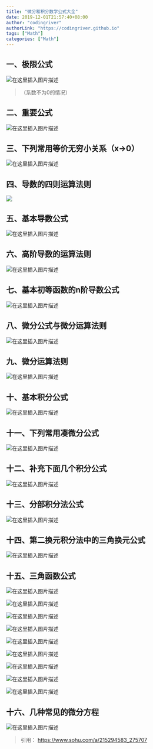 ```yaml
---
title: "微分和积分数学公式大全"
date: 2019-12-01T21:57:40+08:00
author: "codingriver"
authorLink: "https://codingriver.github.io"
tags: ["Math"]
categories: ["Math"]
---
```


<!--more-->

## 一、极限公式

  
  

![在这里插入图片描述](https://imgconvert.csdnimg.cn/aHR0cDovLzViMDk4OGU1OTUyMjUuY2RuLnNvaHVjcy5jb20vaW1hZ2VzLzIwMTgwMTA4L2I4ZTFmNTczYWUzNjRiOWU4YjkyMjQyM2FlNDFjMGQ3LnBuZw?x-oss-process=image/format,png)  

>（系数不为0的情况）

## 二、重要公式

  
  

![在这里插入图片描述](https://imgconvert.csdnimg.cn/aHR0cDovLzViMDk4OGU1OTUyMjUuY2RuLnNvaHVjcy5jb20vaW1hZ2VzLzIwMTgwMTA4L2QzZmY3ZTQwODUzNzQ0NWU5NGUzYzY5NTA2YmI3MDg0LmpwZWc?x-oss-process=image/format,png)  


## **三、下列常用等价无穷小关系（x->0）**
  
  

![在这里插入图片描述](https://imgconvert.csdnimg.cn/aHR0cDovLzViMDk4OGU1OTUyMjUuY2RuLnNvaHVjcy5jb20vaW1hZ2VzLzIwMTgwMTA4LzZhMmI2NzlkNDkxZTRiZWNiYTdiNTkxZTEzMjJmOWNlLmpwZWc?x-oss-process=image/format,png)  

## 四、导数的四则运算法则
  

![](https://imgconvert.csdnimg.cn/aHR0cDovLzViMDk4OGU1OTUyMjUuY2RuLnNvaHVjcy5jb20vaW1hZ2VzLzIwMTgwMTA4LzFhYjcyNzVkMTFmMDRkZmNhOTNlNWQ5ODM5NGJlMmJhLnBuZw?x-oss-process=image/format,png)  

## 五、基本导数公式
  
  

![在这里插入图片描述](https://imgconvert.csdnimg.cn/aHR0cDovLzViMDk4OGU1OTUyMjUuY2RuLnNvaHVjcy5jb20vaW1hZ2VzLzIwMTgwMTA4LzVlMGQ0ZTYyZTliYzQzMjFhNmYyNWJlYjFjN2U2MWZlLmpwZWc?x-oss-process=image/format,png)  

## 六、高阶导数的运算法则
  
  

![在这里插入图片描述](https://imgconvert.csdnimg.cn/aHR0cDovLzViMDk4OGU1OTUyMjUuY2RuLnNvaHVjcy5jb20vaW1hZ2VzLzIwMTgwMTA4L2NjYWE0ZGIwNmUzNDRmYTFiZDdjNTc3ZDI5MDY3ODhlLmpwZWc?x-oss-process=image/format,png)  


## **七、基本初等函数的n阶导数公式**
  
  

![在这里插入图片描述](https://imgconvert.csdnimg.cn/aHR0cDovLzViMDk4OGU1OTUyMjUuY2RuLnNvaHVjcy5jb20vaW1hZ2VzLzIwMTgwMTA4L2EzZjgxYmI4YTcxNTQzZTA5ZGE3OWFjY2JkYTdkY2EyLmpwZWc?x-oss-process=image/format,png)  


## 八、微分公式与微分运算法则
  
  

![在这里插入图片描述](https://imgconvert.csdnimg.cn/aHR0cDovLzViMDk4OGU1OTUyMjUuY2RuLnNvaHVjcy5jb20vaW1hZ2VzLzIwMTgwMTA4L2VhYTEwOGZiNzJiZTRiOGI5YjUxMmFjYzNlNTVmZWFkLmpwZWc?x-oss-process=image/format,png)  

## **九、微分运算法则**

  
  

![在这里插入图片描述](https://imgconvert.csdnimg.cn/aHR0cDovLzViMDk4OGU1OTUyMjUuY2RuLnNvaHVjcy5jb20vaW1hZ2VzLzIwMTgwMTA4LzQwYzg2NjI2NDU2MjRiZjBhNmQ0YzFlN2NiOTVjNTFlLnBuZw?x-oss-process=image/format,png)  

## **十、基本积分公式**
  
  

![在这里插入图片描述](https://imgconvert.csdnimg.cn/aHR0cDovLzViMDk4OGU1OTUyMjUuY2RuLnNvaHVjcy5jb20vaW1hZ2VzLzIwMTgwMTA4L2I4Mzc2Y2Y1OGQ2NjQxZjk5ZWNlOWNmNjMxNGUzYTg3LmpwZWc?x-oss-process=image/format,png)  


## 十一、下列常用凑微分公式
  
  

![在这里插入图片描述](https://imgconvert.csdnimg.cn/aHR0cDovLzViMDk4OGU1OTUyMjUuY2RuLnNvaHVjcy5jb20vaW1hZ2VzLzIwMTgwMTA4LzdiMWQxYmM5OWU1NTQyMzFiODJjZDcwYWUzYTFhMTZkLmpwZWc?x-oss-process=image/format,png)  


## 十二、补充下面几个积分公式

  
  

![在这里插入图片描述](https://imgconvert.csdnimg.cn/aHR0cDovLzViMDk4OGU1OTUyMjUuY2RuLnNvaHVjcy5jb20vaW1hZ2VzLzIwMTgwMTA4LzVhMzJjOTEzOWYzYTRkNDZhNjk0NWY3ZjE1ZDAxMzg0LmpwZWc?x-oss-process=image/format,png)  


## 十三、分部积分法公式

  
  

![在这里插入图片描述](https://imgconvert.csdnimg.cn/aHR0cDovLzViMDk4OGU1OTUyMjUuY2RuLnNvaHVjcy5jb20vaW1hZ2VzLzIwMTgwMTA4L2Y4ZGE4MDViNzNmNDRhMDA5MzZiYzA0YjI5MzhlNjVjLmpwZWc?x-oss-process=image/format,png)  


## 十四、第二换元积分法中的三角换元公式
  
  

![在这里插入图片描述](https://imgconvert.csdnimg.cn/aHR0cDovLzViMDk4OGU1OTUyMjUuY2RuLnNvaHVjcy5jb20vaW1hZ2VzLzIwMTgwMTA4L2I5NTI3YzdmNjc2OTRjZmQ5OTYwZWY5M2EwNDgwZmFkLmpwZWc?x-oss-process=image/format,png)  


## 十五、三角函数公式

  
  

![在这里插入图片描述](https://imgconvert.csdnimg.cn/aHR0cDovLzViMDk4OGU1OTUyMjUuY2RuLnNvaHVjcy5jb20vaW1hZ2VzLzIwMTgwMTA4LzlmMTEwZTJjNjRlZjQ3MzY5Y2ZmNzA4NmEwODFhNzJiLmpwZWc?x-oss-process=image/format,png)  


  
  

![在这里插入图片描述](https://imgconvert.csdnimg.cn/aHR0cDovLzViMDk4OGU1OTUyMjUuY2RuLnNvaHVjcy5jb20vaW1hZ2VzLzIwMTgwMTA4L2Q2M2RmYzFkNzMxMDQ4NzM4N2ZmY2QyNGNkMTBhZWE5LnBuZw?x-oss-process=image/format,png)  

  
  

![在这里插入图片描述](https://img-blog.csdnimg.cn/20191001215402741.png?x-oss-process=image/watermark,type_ZmFuZ3poZW5naGVpdGk,shadow_10,text_aHR0cHM6Ly9ibG9nLmNzZG4ubmV0L2NvZGluZ3JpdmVy,size_16,color_FFFFFF,t_70)  

  
  

![在这里插入图片描述](https://img-blog.csdnimg.cn/2019100121540816.png?x-oss-process=image/watermark,type_ZmFuZ3poZW5naGVpdGk,shadow_10,text_aHR0cHM6Ly9ibG9nLmNzZG4ubmV0L2NvZGluZ3JpdmVy,size_16,color_FFFFFF,t_70)  

  
  

![在这里插入图片描述](https://img-blog.csdnimg.cn/20191001215414182.png?x-oss-process=image/watermark,type_ZmFuZ3poZW5naGVpdGk,shadow_10,text_aHR0cHM6Ly9ibG9nLmNzZG4ubmV0L2NvZGluZ3JpdmVy,size_16,color_FFFFFF,t_70)  


  
  

![在这里插入图片描述](https://img-blog.csdnimg.cn/20191001215429841.png?x-oss-process=image/watermark,type_ZmFuZ3poZW5naGVpdGk,shadow_10,text_aHR0cHM6Ly9ibG9nLmNzZG4ubmV0L2NvZGluZ3JpdmVy,size_16,color_FFFFFF,t_70)  

  
  

![在这里插入图片描述](https://img-blog.csdnimg.cn/20191001215434610.png?x-oss-process=image/watermark,type_ZmFuZ3poZW5naGVpdGk,shadow_10,text_aHR0cHM6Ly9ibG9nLmNzZG4ubmV0L2NvZGluZ3JpdmVy,size_16,color_FFFFFF,t_70)  

  
  

![在这里插入图片描述](https://img-blog.csdnimg.cn/20191001215440882.png)  


  
  

![在这里插入图片描述](https://img-blog.csdnimg.cn/20191001215447299.png)  


## 十六、几种常见的微分方程

  
  

![在这里插入图片描述](https://img-blog.csdnimg.cn/20191001215500525.png?x-oss-process=image/watermark,type_ZmFuZ3poZW5naGVpdGk,shadow_10,text_aHR0cHM6Ly9ibG9nLmNzZG4ubmV0L2NvZGluZ3JpdmVy,size_16,color_FFFFFF,t_70)  






>引用：
>https://www.sohu.com/a/215294583_275707



